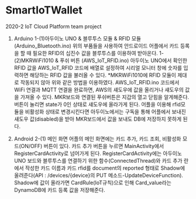 # SmartIoTWallet
2020-2 IoT Cloud Platform team project

1. Arduino
 1-(1)아두이노 UNO & 블루투스 모듈 & RFID 모듈 (Arduino_Bluetooth.ino)
   위의 부품들을 사용하여 안드로이드 어플에서  카드 등록을 할 때 필요한 RFID의 십진수 값을 블루투스를 이용하여 받아온다.
 1-(2)MKRWiFi1010 & 푸쉬 버튼 (AWS_IoT_RFID.ino)
   아두이노 UNO에서 확인한 RFID 값을 AWS_IoT_RFID 코드에 배열로 설정하여 시리얼 모니터 창에 숫자를 입력하면 해당하는 RFID 값을 불러올 수 있다. 
*MKRWiFi1010에 RFID 모듈이 제대로 작동되지 않아 위와 같은 방법을 이용하였다.
   AWS_IoT_RFID.ino 코드에서 WiFi 연결과 MQTT 연결을 완료하면, AWS의 섀도우에 값을 올리거나 섀도우의 값을 가져올 수 있다. MKR보드와 연결된 푸쉬버튼은 지갑의 열고 닫힘을 알게해준다. 버튼이 눌리면 state가 0인 상태로 섀도우에 올라가게 된다. 어플을 이용해 rfid모듈을 비활성화 상태로 변경시킨다면 아두이노에서는 구독을 통해 어플에서 보내진 섀도우 값(disabled)을 받아 MKR보드에서 값을 보내도 DB에 저장하지 못하게 된다.

2. Android
 2-(1) 메인 화면
   어플의 메인 화면에는 카드 추가, 카드 조회, 비활성화 모드(ON/OFF) 버튼이 있다. 카드 추가 버튼을 누르면 MainActivity에서 RegisterCardActivity로 넘어가게 된다. RegisterCardActivity에는 아두이노 UNO 보드와 블루투스를 연결하기 위한 함수(ConnectedThread)와 카드 추가 란에서 작성한 카드 이름과 카드 rfid를 document의 reported 형태로 Shadow에 올려준다(API : /devices/{device}의 PUT 메소드-UpdateDeviceFunction). Shadow에 값이 올라가면 CardRule(IoT규칙)으로 인해 Card_value라는 DynamoDB에 카드 등록 값을 저장해준다.
   
